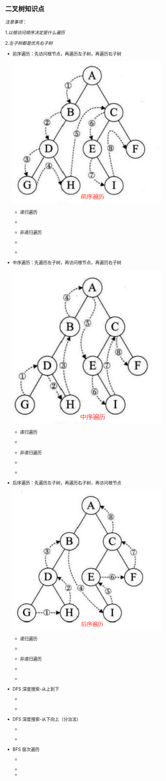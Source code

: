 <!--
 * @Author: Bean.Ding
 * @Date: 2020-06-16 15:11:13
 * @LastEditTime: 2020-06-16 15:11:26
 * @LastEditors: Bean.Ding
--> 
## 二叉树知识点

$注意事项：$

$1.以根访问顺序决定是什么遍历$

$2.左子树都是优先右子树$

- 前序遍历：先访问根节点，再遍历左子树，再遍历右子树

    

    ![1](./asset-bitree/1.png)

    - 递归遍历

    - ```javascript
        
        ```

    - 非递归遍历

    - ```javascript
        
        ```

    - 

- 中序遍历：先遍历左子树，再访问根节点，再遍历右子树

    ![2](./asset-bitree/2.png)

    - 递归遍历

    - ```javascript
        
        ```

    - 非递归遍历

    - ```javascript
        
        ```

    - 

- 后序遍历：先遍历左子树，再遍历右子树，再访问根节点

    ![3](./asset-bitree/3.png)

    - 递归遍历

    - ```javascript
        
        ```

    - 非递归遍历

    - ```javascript
        
        ```

    - 

- DFS 深度搜索-从上到下

    - ```javascript
        
        ```

    - 

- DFS 深度搜索-从下向上（分治法）

    - ```javascript
        
        ```

    - 

- BFS 层次遍历

    - ```javascript
        
        ```

    - 

    - 